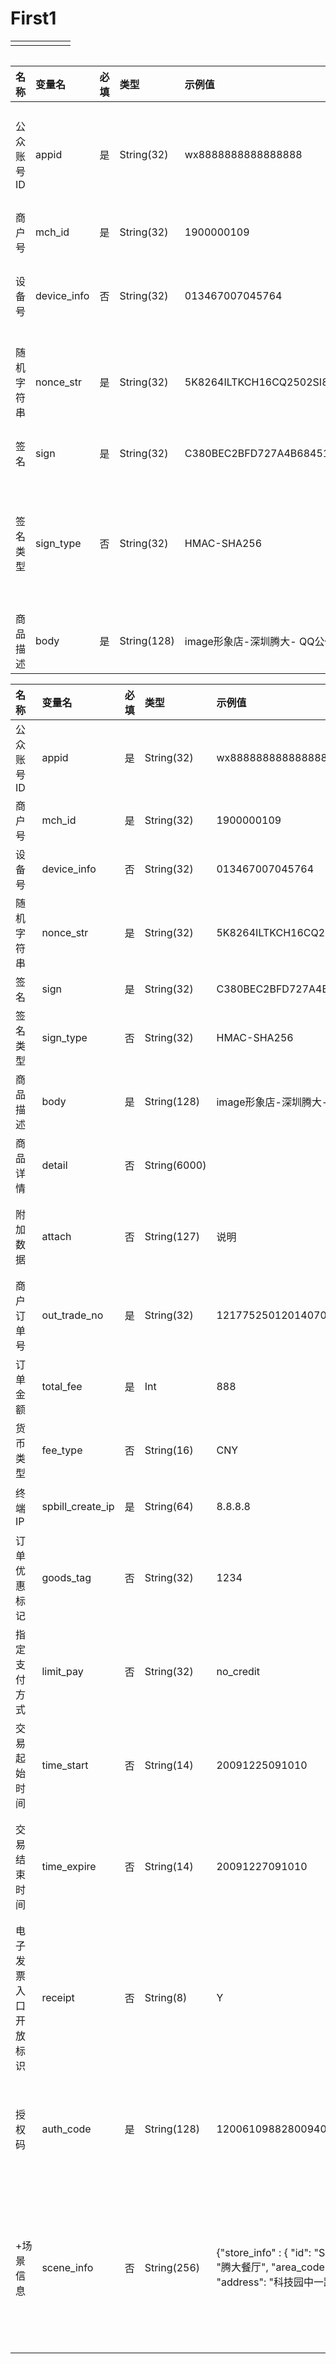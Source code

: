 # First1

|  |  |  |  |  |  |
| :--- | :--- | :--- | :--- | :--- | :--- |
|  |  |  |  |  |  |

|  |
| :--- |


| 名称 | 变量名 | 必填 | 类型 | 示例值 | 描述 |
| :--- | :--- | :--- | :--- | :--- | :--- |
| 公众账号ID | appid | 是 | String\(32\) | wx8888888888888888 | 微信分配的公众账号ID（企业号corpid即为此appId） |
| 商户号 | mch\_id | 是 | String\(32\) | 1900000109 | 微信支付分配的商户号 |
| 设备号 | device\_info | 否 | String\(32\) | 013467007045764 | 终端设备号\(商户自定义，如门店编号\) |
| 随机字符串 | nonce\_str | 是 | String\(32\) | 5K8264ILTKCH16CQ2502SI8ZNMTM67VS | 随机字符串，不长于32位。推荐[随机数生成算法](#) |
| 签名 | sign | 是 | String\(32\) | C380BEC2BFD727A4B6845133519F3AD6 | 签名，[详见签名生成算法](#) |
| 签名类型 | sign\_type | 否 | String\(32\) | HMAC-SHA256 | 签名类型，目前支持HMAC-SHA256和MD5，默认为MD5 |
| 商品描述 | body | 是 | String\(128\) | image形象店-深圳腾大- QQ公仔 | 有 |



| 名称 | 变量名 | 必填 | 类型 | 示例值 | 描述 |
| :--- | :--- | :--- | :--- | :--- | :--- |
| 公众账号ID | appid | 是 | String\(32\) | wx8888888888888888 | 微信分配的公众账号ID（企业号corpid即为此appId） |
| 商户号 | mch\_id | 是 | String\(32\) | 1900000109 | 微信支付分配的商户号 |
| 设备号 | device\_info | 否 | String\(32\) | 013467007045764 | 终端设备号\(商户自定义，如门店编号\) |
| 随机字符串 | nonce\_str | 是 | String\(32\) | 5K8264ILTKCH16CQ2502SI8ZNMTM67VS | 随机字符串，不长于32位。推荐[随机数生成算法](#) |
| 签名 | sign | 是 | String\(32\) | C380BEC2BFD727A4B6845133519F3AD6 | 签名，[详见签名生成算法](#) |
| 签名类型 | sign\_type | 否 | String\(32\) | HMAC-SHA256 | 签名类型，目前支持HMAC-SHA256和MD5，默认为MD5 |
| 商品描述 | body | 是 | String\(128\) | image形象店-深圳腾大- QQ公仔 | 商品简单描述，该字段须严格按照规范传递，具体请见[参数规定](#) |
| 商品详情 | detail | 否 | String\(6000\) |  | 单品优惠功能字段，需要接入详见[单品优惠详细说明](#) |
| 附加数据 | attach | 否 | String\(127\) | 说明 | 附加数据，在查询API和支付通知中原样返回，该字段主要用于商户携带订单的自定义数据 |
| 商户订单号 | out\_trade\_no | 是 | String\(32\) | 1217752501201407033233368018 | 商户系统内部订单号，要求32个字符内，只能是数字、大小写字母\_-\|\*且在同一个商户号下唯一。详见[商户订单号](#) |
| 订单金额 | total\_fee | 是 | Int | 888 | 订单总金额，单位为分，只能为整数，详见[支付金额](#) |
| 货币类型 | fee\_type | 否 | String\(16\) | CNY | 符合ISO4217标准的三位字母代码，默认人民币：CNY，详见[货币类型](#) |
| 终端IP | spbill\_create\_ip | 是 | String\(64\) | 8.8.8.8 | 支持IPV4和IPV6两种格式的IP地址。调用微信支付API的机器IP |
| 订单优惠标记 | goods\_tag | 否 | String\(32\) | 1234 | 订单优惠标记，代金券或立减优惠功能的参数，详见[代金券或立减优惠](#) |
| 指定支付方式 | limit\_pay | 否 | String\(32\) | no\_credit | no\_credit--指定不能使用信用卡支付 |
| 交易起始时间 | time\_start | 否 | String\(14\) | 20091225091010 | 订单生成时间，格式为yyyyMMddHHmmss，如2009年12月25日9点10分10秒表示为20091225091010。其他详见[时间规则](#) |
| 交易结束时间 | time\_expire | 否 | String\(14\) | 20091227091010 | 订单失效时间，格式为yyyyMMddHHmmss，如2009年12月27日9点10分10秒表示为20091227091010。注意：最短失效时间间隔需大于1分钟 |
| 电子发票入口开放标识 | receipt | 否 | String\(8\) | Y | Y，传入Y时，支付成功消息和支付详情页将出现开票入口。需要在微信支付商户平台或微信公众平台开通电子发票功能，传此字段才可生效 |
| 授权码 | auth\_code | 是 | String\(128\) | 120061098828009406 | 扫码支付授权码，设备读取用户微信中的条码或者二维码信息 （注：用户付款码条形码规则：18位纯数字，以10、11、12、13、14、15开头） |
| +场景信息 | scene\_info | 否 | String\(256\) | {"store\_info" : { "id": "SZTX001", "name": "腾大餐厅", "area\_code": "440305", "address": "科技园中一路腾讯大厦" }} | 该字段用于上报场景信息，目前支持上报实际门店信息。该字段为JSON对象数据，对象格式为{"store\_info":{"id": "门店ID","name": "名称","area\_code": "编码","address": "地址" }} ，字段详细说明请点击行前的+展开 |



